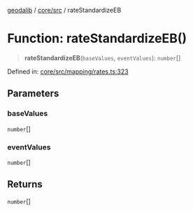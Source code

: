 [geodalib](../../../modules.md) / [core/src](../index.md) / rateStandardizeEB

# Function: rateStandardizeEB()

> **rateStandardizeEB**(`baseValues`, `eventValues`): `number`[]

Defined in: [core/src/mapping/rates.ts:323](https://github.com/GeoDaCenter/geoda-lib/blob/9716a45cca9cf3b644d6187deeb842d47f2b7a3a/js/packages/core/src/mapping/rates.ts#L323)

## Parameters

### baseValues

`number`[]

### eventValues

`number`[]

## Returns

`number`[]

